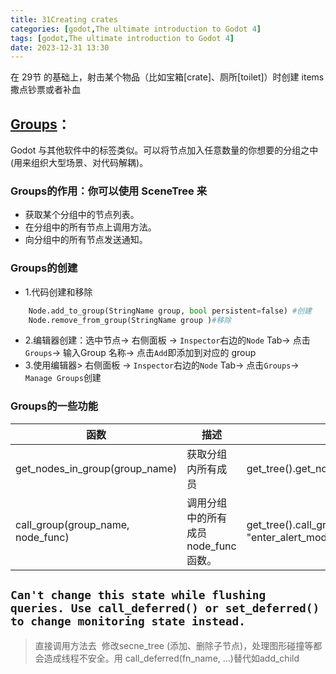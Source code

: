 ```yaml
---
title: 31Creating crates
categories: [godot,The ultimate introduction to Godot 4]
tags: [godot,The ultimate introduction to Godot 4]
date: 2023-12-31 13:30
---
```


在 29节 的基础上，射击某个物品（比如宝箱[crate]、厕所[toilet]）时创建 items 撒点钞票或者补血

## [Groups](https://docs.godotengine.org/zh-cn/4.x/tutorials/scripting/groups.html)：

Godot 与其他软件中的标签类似。可以将节点加入任意数量的你想要的分组之中(用来组织大型场景、对代码解耦)。

### Groups的作用：你可以使用 SceneTree 来
- 获取某个分组中的节点列表。
- 在分组中的所有节点上调用方法。
- 向分组中的所有节点发送通知。

### Groups的创建
- 1.代码创建和移除

```python
    Node.add_to_group(StringName group, bool persistent=false) #创建
    Node.remove_from_group(StringName group )#移除
```
- 2.编辑器创建：选中节点-> 右侧面板 -> `Inspector`右边的`Node` Tab-> 点击`Groups`-> 输入Group 名称-> 点击`Add`即添加到对应的 group
- 3.使用编辑器> 右侧面板 -> `Inspector`右边的`Node` Tab-> 点击`Groups`-> `Manage Groups`创建
### Groups的一些功能

函数|描述|实例
---|---|---
get_nodes_in_group(group_name)|获取分组内所有成员|get_tree().get_nodes_in_group("guards")
call_group(group_name, node_func)|调用分组中的所有成员 node_func 函数。|get_tree().call_group("guards", "enter_alert_mode")

## `Can't change this state while flushing queries. Use call_deferred() or set_deferred() to change monitoring state instead.`
 >  直接调用方法去  修改secne_tree (添加、删除子节点)，处理图形碰撞等都会造成线程不安全。用 call_deferred(fn_name, ...)替代如add_child

